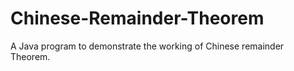 # Chinese-Remainder-Theorem
A Java program to demonstrate the working of Chinese remainder Theorem.

